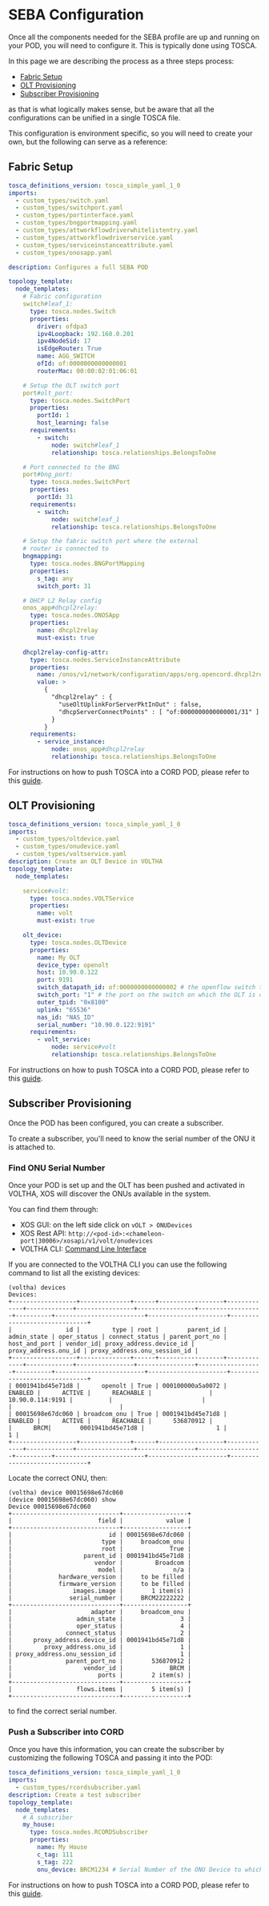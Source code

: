 # SEBA Configuration

Once all the components needed for the SEBA profile are up and
running on your POD, you will need to configure it. This is typically
done using TOSCA.

In this page we are describing the process as a three steps process:

- [Fabric Setup](./configuration.md#fabric-setup)
- [OLT Provisioning](./configuration.md#olt-provisioning)
- [Subscriber Provisioning](./configuration.md#subscriber-provisioning)

as that is what logically makes sense, but be aware that all the configurations
can be unified in a single TOSCA file.

This configuration is environment specific, so
you will need to create your own, but the following can serve as a
reference:

## Fabric Setup

```yaml
tosca_definitions_version: tosca_simple_yaml_1_0
imports:
  - custom_types/switch.yaml
  - custom_types/switchport.yaml
  - custom_types/portinterface.yaml
  - custom_types/bngportmapping.yaml
  - custom_types/attworkflowdriverwhitelistentry.yaml
  - custom_types/attworkflowdriverservice.yaml
  - custom_types/serviceinstanceattribute.yaml
  - custom_types/onosapp.yaml

description: Configures a full SEBA POD

topology_template:
  node_templates:
    # Fabric configuration
    switch#leaf_1:
      type: tosca.nodes.Switch
      properties:
        driver: ofdpa3
        ipv4Loopback: 192.168.0.201
        ipv4NodeSid: 17
        isEdgeRouter: True
        name: AGG_SWITCH
        ofId: of:0000000000000001
        routerMac: 00:00:02:01:06:01

    # Setup the OLT switch port
    port#olt_port:
      type: tosca.nodes.SwitchPort
      properties:
        portId: 1
        host_learning: false
      requirements:
        - switch:
            node: switch#leaf_1
            relationship: tosca.relationships.BelongsToOne

    # Port connected to the BNG
    port#bng_port:
      type: tosca.nodes.SwitchPort
      properties:
        portId: 31
      requirements:
        - switch:
            node: switch#leaf_1
            relationship: tosca.relationships.BelongsToOne

    # Setup the fabric switch port where the external
    # router is connected to
    bngmapping:
      type: tosca.nodes.BNGPortMapping
      properties:
        s_tag: any
        switch_port: 31

    # DHCP L2 Relay config
    onos_app#dhcpl2relay:
      type: tosca.nodes.ONOSApp
      properties:
        name: dhcpl2relay
        must-exist: true

    dhcpl2relay-config-attr:
      type: tosca.nodes.ServiceInstanceAttribute
      properties:
        name: /onos/v1/network/configuration/apps/org.opencord.dhcpl2relay
        value: >
          {
            "dhcpl2relay" : {
              "useOltUplinkForServerPktInOut" : false,
              "dhcpServerConnectPoints" : [ "of:0000000000000001/31" ]
            }
          }
      requirements:
        - service_instance:
            node: onos_app#dhcpl2relay
            relationship: tosca.relationships.BelongsToOne
```

For instructions on how to push TOSCA into a CORD POD, please
refer to this [guide](../../xos-tosca/README.md).

## OLT Provisioning

```yaml
tosca_definitions_version: tosca_simple_yaml_1_0
imports:
  - custom_types/oltdevice.yaml
  - custom_types/onudevice.yaml
  - custom_types/voltservice.yaml
description: Create an OLT Device in VOLTHA
topology_template:
  node_templates:

    service#volt:
      type: tosca.nodes.VOLTService
      properties:
        name: volt
        must-exist: true

    olt_device:
      type: tosca.nodes.OLTDevice
      properties:
        name: My OLT
        device_type: openolt
        host: 10.90.0.122
        port: 9191
        switch_datapath_id: of:0000000000000002 # the openflow switch to which the OLT is connected
        switch_port: "1" # the port on the switch on which the OLT is connected
        outer_tpid: "0x8100"
        uplink: "65536"
        nas_id: "NAS_ID"
        serial_number: "10.90.0.122:9191"
      requirements:
        - volt_service:
            node: service#volt
            relationship: tosca.relationships.BelongsToOne
```

For instructions on how to push TOSCA into a CORD POD, please
refer to this [guide](../../xos-tosca/README.md).

## Subscriber Provisioning

Once the POD has been configured, you can create a subscriber.

To create a subscriber, you'll need to know the serial number of the ONU it is
attached to.

### Find ONU Serial Number

Once your POD is set up and the OLT has been pushed and activated in VOLTHA,
XOS will discover the ONUs available in the system.

You can find them through:

- XOS GUI: on the left side click on `vOLT > ONUDevices`
- XOS Rest API: `http://<pod-id>:<chameleon-port|30006>/xosapi/v1/volt/onudevices`
- VOLTHA CLI: [Command Line Interface](../../charts/voltha.md#how-to-access-the-voltha-cli)

If you are connected to the VOLTHA CLI you can use the following
command to list all the existing devices:

```shell
(voltha) devices
Devices:
+------------------+--------------+------+------------------+-------------+-------------+----------------+----------------+------------------+----------+-------------------------+----------------------+------------------------------+
|               id |         type | root |        parent_id | admin_state | oper_status | connect_status | parent_port_no |    host_and_port | vendor_id| proxy_address.device_id | proxy_address.onu_id | proxy_address.onu_session_id |
+------------------+--------------+------+------------------+-------------+-------------+----------------+----------------+------------------+----------+-------------------------+----------------------+------------------------------+
| 0001941bd45e71d8 |      openolt | True | 000100000a5a0072 |     ENABLED |      ACTIVE |      REACHABLE |                | 10.90.0.114:9191 |          |                         |                      |                              |
| 00015698e67dc060 | broadcom_onu | True | 0001941bd45e71d8 |     ENABLED |      ACTIVE |      REACHABLE |      536870912 |                  |      BRCM|        0001941bd45e71d8 |                    1 |                            1 |
+------------------+--------------+------+------------------+-------------+-------------+----------------+----------------+------------------+----------+-------------------------+----------------------+------------------------------+
```

Locate the correct ONU, then:

```shell
(voltha) device 00015698e67dc060
(device 00015698e67dc060) show
Device 00015698e67dc060
+------------------------------+------------------+
|                        field |            value |
+------------------------------+------------------+
|                           id | 00015698e67dc060 |
|                         type |     broadcom_onu |
|                         root |             True |
|                    parent_id | 0001941bd45e71d8 |
|                       vendor |         Broadcom |
|                        model |              n/a |
|             hardware_version |     to be filled |
|             firmware_version |     to be filled |
|                 images.image |        1 item(s) |
|                serial_number |     BRCM22222222 |
+------------------------------+------------------+
|                      adapter |     broadcom_onu |
|                  admin_state |                3 |
|                  oper_status |                4 |
|               connect_status |                2 |
|      proxy_address.device_id | 0001941bd45e71d8 |
|         proxy_address.onu_id |                1 |
| proxy_address.onu_session_id |                1 |
|               parent_port_no |        536870912 |
|                    vendor_id |             BRCM |
|                        ports |        2 item(s) |
+------------------------------+------------------+
|                  flows.items |        5 item(s) |
+------------------------------+------------------+
```

to find the correct serial number.

### Push a Subscriber into CORD

Once you have this information, you can create the subscriber by
customizing the following TOSCA and passing it into the POD:

```yaml
tosca_definitions_version: tosca_simple_yaml_1_0
imports:
  - custom_types/rcordsubscriber.yaml
description: Create a test subscriber
topology_template:
  node_templates:
    # A subscriber
    my_house:
      type: tosca.nodes.RCORDSubscriber
      properties:
        name: My House
        c_tag: 111
        s_tag: 222
        onu_device: BRCM1234 # Serial Number of the ONU Device to which this subscriber is connected
```

For instructions on how to push TOSCA into a CORD POD, please
refer to this [guide](../../xos-tosca/README.md).
